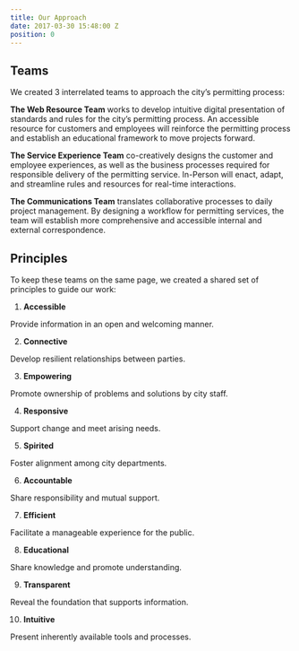 ```yaml
---
title: Our Approach
date: 2017-03-30 15:48:00 Z
position: 0
---
```


## Teams

We created 3 interrelated teams to approach the city’s permitting process:

**The Web Resource Team** works to develop intuitive digital presentation of standards and rules for the city’s permitting process. An accessible resource for customers and employees will reinforce the permitting process and establish an educational framework to move projects forward.

**The Service Experience Team** co-creatively designs the customer and employee experiences, as well as the business processes required for responsible delivery of the permitting service. In-Person will enact, adapt, and streamline rules and resources for real-time interactions.

**The Communications Team** translates collaborative processes to daily project management. By designing a workflow for permitting services, the team will establish more comprehensive and accessible internal and external correspondence.

## Principles

To keep these teams on the same page, we created a shared set of principles to guide our work:

1. **Accessible**

Provide information in an open and welcoming manner.

2. **Connective**

Develop resilient relationships between parties.

3. **Empowering**

Promote ownership of problems and solutions by city staff.

4. **Responsive**

Support change and meet arising needs. 

5. **Spirited**

Foster alignment among city departments.

6. **Accountable**

Share responsibility and mutual support.

7. **Efficient**

Facilitate a manageable experience for the public.

8. **Educational**

Share knowledge and promote understanding.

9. **Transparent**

Reveal the foundation that supports information.

10. **Intuitive**

Present inherently available tools and processes.